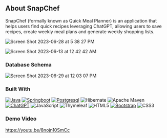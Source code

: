 ## About SnapChef
SnapChef (formally known as Quick Meal Planner) is an application that helps users find quick recipes leveraging ChatGPT, allowing users to save recipes, create weekly meal plans and generate weekly shopping lists.

![Screen Shot 2023-06-28 at 5 38 27 PM](https://github.com/mingliu68/quick_meal_planner/assets/66700080/11cfa2da-3dd2-4f06-b3ba-c882612b4760)

![Screen Shot 2023-06-13 at 12 42 42 AM](https://github.com/mingliu68/quick_meal_planner/assets/66700080/9ba930e9-5592-45b0-af61-ce1a6b88ace8)

### Database Schema

![Screen Shot 2023-06-29 at 12 03 07 PM](https://github.com/mingliu68/quick_meal_planner/assets/66700080/d0abcb73-4729-48f4-b227-f3234e45ac78)


### Built With

[![Java][Java.com]][Java-url]
[![Springboot][Springboot.com]][Springboot-url]
[![Postgresql][Postgresql.com]][Postgresql-url]
![Hibernate](https://img.shields.io/badge/Hibernate-59666C?style=for-the-badge&logo=Hibernate&logoColor=white)
![Apache Maven](https://img.shields.io/badge/Apache%20Maven-C71A36?style=for-the-badge&logo=Apache%20Maven&logoColor=white)
[![ChatGPT][ChatGPT.com]][ChatGPT-url]
![JavaScript](https://img.shields.io/badge/javascript-%23323330.svg?style=for-the-badge&logo=javascript&logoColor=%23F7DF1E)
![Thymeleaf](https://img.shields.io/badge/Thymeleaf-%23005C0F.svg?style=for-the-badge&logo=Thymeleaf&logoColor=white)
![HTML5](https://img.shields.io/badge/html5-%23E34F26.svg?style=for-the-badge&logo=html5&logoColor=white)
[![Bootstrap][Bootstrap.com]][Bootstrap-url]
![CSS3](https://img.shields.io/badge/css3-%231572B6.svg?style=for-the-badge&logo=css3&logoColor=white)


### Demo Video
https://youtu.be/8nojn10SmCc

<!-- MARKDOWN LINKS & IMAGES -->

[Bootstrap.com]: https://img.shields.io/badge/Bootstrap-563D7C?style=for-the-badge&logo=bootstrap&logoColor=white
[Bootstrap-url]: https://getbootstrap.com

[Java.com]: https://img.shields.io/badge/Java-ED8B00?style=for-the-badge&logo=openjdk&logoColor=white
[Java-url]: https://www.java.com/en/

[Springboot.com]: https://img.shields.io/badge/Spring-6DB33F?style=for-the-badge&logo=spring&logoColor=white
[Springboot-url]: https://spring.io/

[Postgresql.com]:https://img.shields.io/badge/PostgreSQL-316192?style=for-the-badge&logo=postgresql&logoColor=white
[Postgresql-url]:https://www.postgresql.org/

[ChatGPT.com]:https://img.shields.io/badge/chatGPT-74aa9c?style=for-the-badge&logo=openai&logoColor=white
[ChatGPT-url]:https://openai.com/
